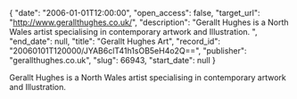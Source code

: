 {
  "date": "2006-01-01T12:00:00", 
  "open_access": false, 
  "target_url": "http://www.gerallthughes.co.uk/", 
  "description": "Gerallt Hughes is a North Wales artist specialising in contemporary artwork and Illustration. ", 
  "end_date": null, 
  "title": "Gerallt Hughes Art", 
  "record_id": "20060101T120000/JYAB6clT41h1sOB5eH4o2Q==", 
  "publisher": "gerallthughes.co.uk", 
  "slug": 66943, 
  "start_date": null
}

Gerallt Hughes is a North Wales artist specialising in contemporary artwork and Illustration. 